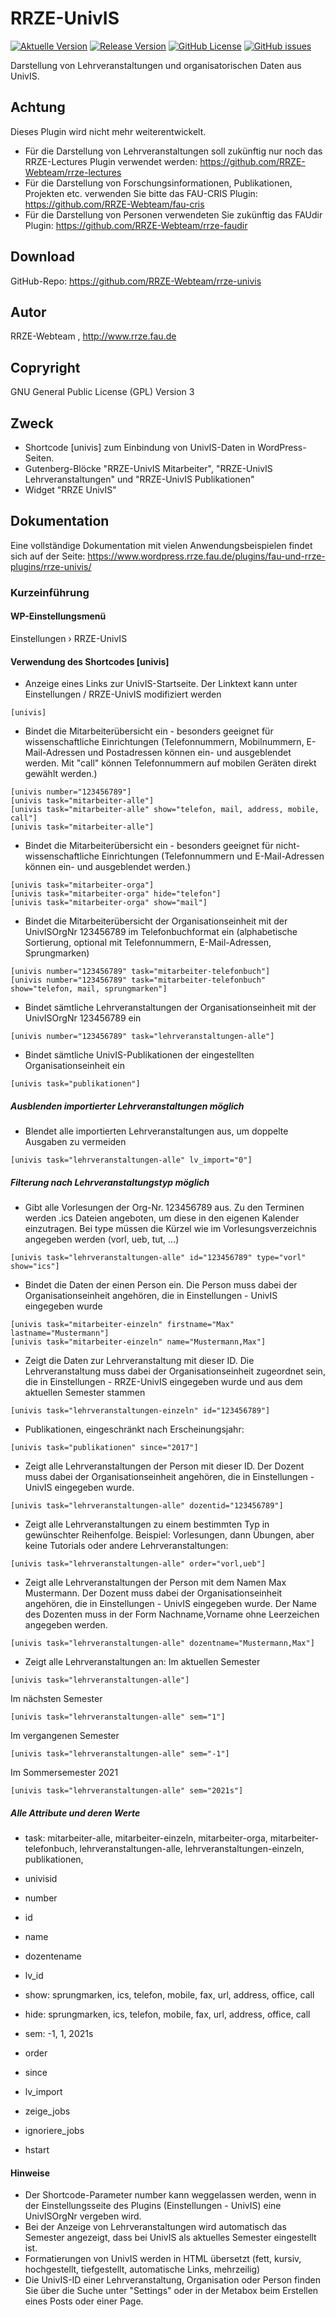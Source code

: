 # RRZE-UnivIS

[![Aktuelle Version](https://img.shields.io/github/package-json/v/rrze-webteam/rrze-univis/master?label=Version)](https://github.com/RRZE-Webteam/rrze-univis)
[![Release Version](https://img.shields.io/github/v/release/rrze-webteam/rrze-univis?label=Release+Version)](https://github.com/rrze-webteam/rrze-univis/releases/)
[![GitHub License](https://img.shields.io/github/license/rrze-webteam/rrze-univis)](https://github.com/RRZE-Webteam/rrze-univis)
[![GitHub issues](https://img.shields.io/github/issues/RRZE-Webteam/rrze-univis)](https://github.com/RRZE-Webteam/frrze-univis/issues)

Darstellung von Lehrveranstaltungen und organisatorischen Daten aus UnivIS.


## Achtung

Dieses Plugin wird nicht mehr weiterentwickelt. 
- Für die Darstellung von Lehrveranstaltungen soll zukünftig nur noch das RRZE-Lectures Plugin verwendet werden: https://github.com/RRZE-Webteam/rrze-lectures
- Für die Darstellung von Forschungsinformationen, Publikationen, Projekten etc. verwenden Sie bitte das FAU-CRIS Plugin: https://github.com/RRZE-Webteam/fau-cris
- Für die Darstellung von Personen verwendeten Sie zukünftig das FAUdir Plugin:  https://github.com/RRZE-Webteam/rrze-faudir


## Download 

GitHub-Repo: https://github.com/RRZE-Webteam/rrze-univis


## Autor 
RRZE-Webteam , http://www.rrze.fau.de

## Copryright

GNU General Public License (GPL) Version 3 


## Zweck 

- Shortcode [univis] zum Einbindung von UnivIS-Daten in WordPress-Seiten.
- Gutenberg-Blöcke "RRZE-UnivIS Mitarbeiter", "RRZE-UnivIS Lehrveranstaltungen" und "RRZE-UnivIS Publikationen"
- Widget "RRZE UnivIS"

## Dokumentation

Eine vollständige Dokumentation mit vielen Anwendungsbeispielen findet sich auf der Seite: 
https://www.wordpress.rrze.fau.de/plugins/fau-und-rrze-plugins/rrze-univis/


### Kurzeinführung


#### WP-Einstellungsmenü

Einstellungen › RRZE-UnivIS

#### Verwendung des Shortcodes [univis]

- Anzeige eines Links zur UnivIS-Startseite. Der Linktext kann unter Einstellungen / RRZE-UnivIS modifiziert werden
```
[univis]
```
- Bindet die Mitarbeiterübersicht ein - besonders geeignet für wissenschaftliche Einrichtungen (Telefonnummern, Mobilnummern, E-Mail-Adressen und Postadressen können ein- und ausgeblendet werden. Mit "call" können Telefonnummern auf mobilen Geräten direkt gewählt werden.)
```
[univis number="123456789"]
[univis task="mitarbeiter-alle"]
[univis task="mitarbeiter-alle" show="telefon, mail, address, mobile, call"]
[univis task="mitarbeiter-alle"]
```    
- Bindet die Mitarbeiterübersicht ein - besonders geeignet für nicht-wissenschaftliche Einrichtungen (Telefonnummern und E-Mail-Adressen können ein- und ausgeblendet werden.)
```
[univis task="mitarbeiter-orga"]
[univis task="mitarbeiter-orga" hide="telefon"]
[univis task="mitarbeiter-orga" show="mail"]
```
- Bindet die Mitarbeiterübersicht der Organisationseinheit mit der UnivISOrgNr 123456789 im Telefonbuchformat ein (alphabetische Sortierung, optional mit Telefonnummern, E-Mail-Adressen, Sprungmarken)
```
[univis number="123456789" task="mitarbeiter-telefonbuch"]
[univis number="123456789" task="mitarbeiter-telefonbuch" show="telefon, mail, sprungmarken"]
```
- Bindet sämtliche Lehrveranstaltungen der Organisationseinheit mit der UnivISOrgNr 123456789 ein
```
[univis number="123456789" task="lehrveranstaltungen-alle"]
```
- Bindet sämtliche UnivIS-Publikationen der eingestellten Organisationseinheit ein
```
[univis task="publikationen"]
```


##### Ausblenden importierter Lehrveranstaltungen möglich

- Blendet alle importierten Lehrveranstaltungen aus, um doppelte Ausgaben zu vermeiden
```
[univis task="lehrveranstaltungen-alle" lv_import="0"]
```

##### Filterung nach Lehrveranstaltungstyp möglich

- Gibt alle Vorlesungen der Org-Nr. 123456789 aus. Zu den Terminen werden .ics Dateien angeboten, um diese in den eigenen Kalender einzutragen. Bei type müssen die Kürzel wie im Vorlesungsverzeichnis angegeben werden (vorl, ueb, tut, ...)
```
[univis task="lehrveranstaltungen-alle" id="123456789" type="vorl" show="ics"]
```
- Bindet die Daten der einen Person ein. Die Person muss dabei der Organisationseinheit angehören, die in Einstellungen - UnivIS eingegeben wurde
```
[univis task="mitarbeiter-einzeln" firstname="Max" lastname="Mustermann"]
[univis task="mitarbeiter-einzeln" name="Mustermann,Max"]
```
- Zeigt die Daten zur Lehrveranstaltung mit dieser ID. Die Lehrveranstaltung muss dabei der Organisationseinheit zugeordnet sein, die in Einstellungen - RRZE-UnivIS eingegeben wurde und aus dem aktuellen Semester stammen
```
[univis task="lehrveranstaltungen-einzeln" id="123456789"]
```
- Publikationen, eingeschränkt nach Erscheinungsjahr:
```
[univis task="publikationen" since="2017"]
```
- Zeigt alle Lehrveranstaltungen der Person mit dieser ID. Der Dozent muss dabei der Organisationseinheit angehören, die in Einstellungen - UnivIS eingegeben wurde.
```
[univis task="lehrveranstaltungen-alle" dozentid="123456789"]
```
- Zeigt alle Lehrveranstaltungen zu einem bestimmten Typ in gewünschter Reihenfolge. Beispiel: Vorlesungen, dann Übungen, aber keine Tutorials oder andere Lehrveranstaltungen:
```
[univis task="lehrveranstaltungen-alle" order="vorl,ueb"]
```
- Zeigt alle Lehrveranstaltungen der Person mit dem Namen Max Mustermann. Der Dozent muss dabei der Organisationseinheit angehören, die in Einstellungen - UnivIS eingegeben wurde. Der Name des Dozenten muss in der Form Nachname,Vorname ohne Leerzeichen angegeben werden.
```
[univis task="lehrveranstaltungen-alle" dozentname="Mustermann,Max"]
```
- Zeigt alle Lehrveranstaltungen an:
Im aktuellen Semester
```
[univis task="lehrveranstaltungen-alle"]
```
Im nächsten Semester
```
[univis task="lehrveranstaltungen-alle" sem="1"]
```
Im vergangenen Semester
```
[univis task="lehrveranstaltungen-alle" sem="-1"]
```
Im Sommersemester 2021
```
[univis task="lehrveranstaltungen-alle" sem="2021s"]
```

##### Alle Attribute und deren Werte

- task:
mitarbeiter-alle, 
mitarbeiter-einzeln, 
mitarbeiter-orga, 
mitarbeiter-telefonbuch, 
lehrveranstaltungen-alle, 
lehrveranstaltungen-einzeln, 
publikationen, 

- univisid

- number

- id

- name

- dozentename

- lv_id

- show:
sprungmarken, 
ics, 
telefon, 
mobile, 
fax,
url,
address,
office,
call

- hide:
sprungmarken, 
ics, 
telefon, 
mobile, 
fax,
url,
address,
office,
call

- sem:
-1, 
1, 
2021s

- order

- since

- lv_import

- zeige_jobs

- ignoriere_jobs

- hstart

#### Hinweise

- Der Shortcode-Parameter number kann weggelassen werden, wenn in der Einstellungsseite des Plugins (Einstellungen - UnivIS) eine UnivISOrgNr vergeben wird. 
- Bei der Anzeige von Lehrveranstaltungen wird automatisch das Semester angezeigt, dass bei UnivIS als aktuelles Semester eingestellt ist. 
- Formatierungen von UnivIS werden in HTML übersetzt (fett, kursiv, hochgestellt, tiefgestellt, automatische Links, mehrzeilig)
- Die UnivIS-ID einer Lehrveranstaltung, Organisation oder Person finden Sie über die Suche unter "Settings" oder in der Metabox beim Erstellen eines Posts oder einer Page.